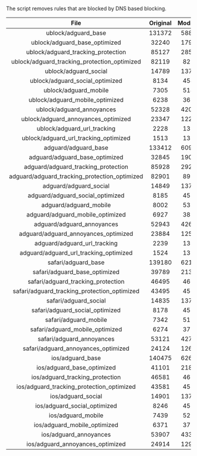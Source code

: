 The script removes rules that are blocked by DNS based blocking.


| File | Original | Modified |
|:----:|:-----:|:-----:|
| ublock/adguard_base | 131372 | 58822 |
| ublock/adguard_base_optimized | 32240 | 17987 |
| ublock/adguard_tracking_protection | 85127 | 28525 |
| ublock/adguard_tracking_protection_optimized | 82119 | 8213 |
| ublock/adguard_social | 14789 | 13709 |
| ublock/adguard_social_optimized | 8134 | 4540 |
| ublock/adguard_mobile | 7305 | 5144 |
| ublock/adguard_mobile_optimized | 6238 | 3675 |
| ublock/adguard_annoyances | 52328 | 42085 |
| ublock/adguard_annoyances_optimized | 23347 | 12298 |
| ublock/adguard_url_tracking | 2228 | 1355 |
| ublock/adguard_url_tracking_optimized | 1513 | 1352 |
| adguard/adguard_base | 133412 | 60905 |
| adguard/adguard_base_optimized | 32845 | 19017 |
| adguard/adguard_tracking_protection | 85928 | 29267 |
| adguard/adguard_tracking_protection_optimized | 82901 | 8939 |
| adguard/adguard_social | 14849 | 13772 |
| adguard/adguard_social_optimized | 8185 | 4589 |
| adguard/adguard_mobile | 8002 | 5331 |
| adguard/adguard_mobile_optimized | 6927 | 3855 |
| adguard/adguard_annoyances | 52943 | 42612 |
| adguard/adguard_annoyances_optimized | 23884 | 12593 |
| adguard/adguard_url_tracking | 2239 | 1364 |
| adguard/adguard_url_tracking_optimized | 1524 | 1361 |
| safari/adguard_base | 139180 | 62113 |
| safari/adguard_base_optimized | 39789 | 21304 |
| safari/adguard_tracking_protection | 46495 | 4664 |
| safari/adguard_tracking_protection_optimized | 43495 | 4512 |
| safari/adguard_social | 14835 | 13754 |
| safari/adguard_social_optimized | 8178 | 4574 |
| safari/adguard_mobile | 7342 | 5186 |
| safari/adguard_mobile_optimized | 6274 | 3711 |
| safari/adguard_annoyances | 53121 | 42712 |
| safari/adguard_annoyances_optimized | 24124 | 12669 |
| ios/adguard_base | 140475 | 62621 |
| ios/adguard_base_optimized | 41101 | 21809 |
| ios/adguard_tracking_protection | 46581 | 4674 |
| ios/adguard_tracking_protection_optimized | 43581 | 4522 |
| ios/adguard_social | 14901 | 13793 |
| ios/adguard_social_optimized | 8246 | 4595 |
| ios/adguard_mobile | 7439 | 5231 |
| ios/adguard_mobile_optimized | 6371 | 3753 |
| ios/adguard_annoyances | 53907 | 43383 |
| ios/adguard_annoyances_optimized | 24914 | 12998 |